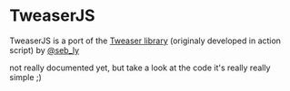 [orig_lib]: http://www.tweaser.org/
[@seb_ly]: http://twitter.com/seb_ly

TweaserJS
=========

TweaserJS is a port of the [Tweaser library][orig_lib] (originaly developed in action script) by [@seb_ly][]

not really documented yet, but take a look at the code it's really really simple ;)